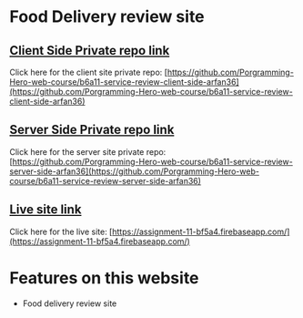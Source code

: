 # Food Delivery review site

## [Client Side Private repo link](https://github.com/Porgramming-Hero-web-course/b6a11-service-review-client-side-arfan36)

Click here for the client site private repo: [https://github.com/Porgramming-Hero-web-course/b6a11-service-review-client-side-arfan36](https://github.com/Porgramming-Hero-web-course/b6a11-service-review-client-side-arfan36)

## [Server Side Private repo link](https://github.com/Porgramming-Hero-web-course/b6a11-service-review-server-side-arfan36)

Click here for the server site private repo: [https://github.com/Porgramming-Hero-web-course/b6a11-service-review-server-side-arfan36](https://github.com/Porgramming-Hero-web-course/b6a11-service-review-server-side-arfan36)

## [Live site link](https://assignment-11-bf5a4.firebaseapp.com/)

Click here for the live site: [https://assignment-11-bf5a4.firebaseapp.com/](https://assignment-11-bf5a4.firebaseapp.com/)

# Features on this website

* Food delivery review site
